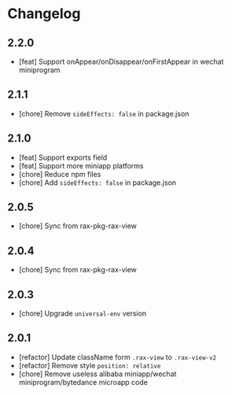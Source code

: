 # Changelog

## 2.2.0

- [feat] Support onAppear/onDisappear/onFirstAppear in wechat miniprogram

## 2.1.1

- [chore] Remove `sideEffects: false` in package.json

## 2.1.0

- [feat] Support exports field
- [feat] Support more miniapp platforms
- [chore] Reduce npm files
- [chore] Add `sideEffects: false` in package.json

## 2.0.5

- [chore] Sync from rax-pkg-rax-view

## 2.0.4

- [chore] Sync from rax-pkg-rax-view

## 2.0.3

- [chore] Upgrade `universal-env` version

## 2.0.1

- [refactor] Update className form `.rax-view` to `.rax-view-v2`
- [refactor] Remove style `position: relative`
- [chore] Remove useless alibaba miniapp/wechat miniprogram/bytedance microapp code
